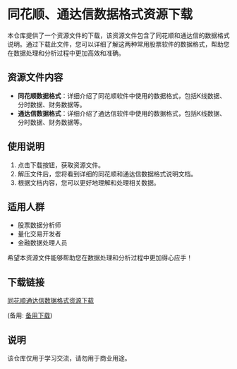 # 同花顺、通达信数据格式资源下载

本仓库提供了一个资源文件的下载，该资源文件包含了同花顺和通达信的数据格式说明。通过下载此文件，您可以详细了解这两种常用股票软件的数据格式，帮助您在数据处理和分析过程中更加高效和准确。

## 资源文件内容

- **同花顺数据格式**：详细介绍了同花顺软件中使用的数据格式，包括K线数据、分时数据、财务数据等。
- **通达信数据格式**：详细介绍了通达信软件中使用的数据格式，包括K线数据、分时数据、财务数据等。

## 使用说明

1. 点击下载按钮，获取资源文件。
2. 解压文件后，您将看到详细的同花顺和通达信数据格式说明文档。
3. 根据文档内容，您可以更好地理解和处理相关数据。

## 适用人群

- 股票数据分析师
- 量化交易开发者
- 金融数据处理人员

希望本资源文件能够帮助您在数据处理和分析过程中更加得心应手！

## 下载链接
[同花顺通达信数据格式资源下载](https://pan.quark.cn/s/5371e997069e) 

(备用: [备用下载](https://pan.baidu.com/s/18TAQXqEzXyUTKpErqZhnhg?pwd=1234))

## 说明

该仓库仅用于学习交流，请勿用于商业用途。
